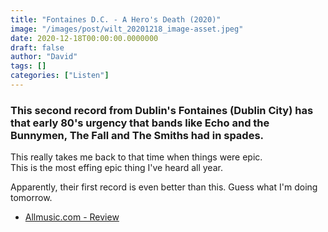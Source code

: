 ```yaml
---
title: "Fontaines D.C. - A Hero's Death (2020)"
image: "/images/post/wilt_20201218_image-asset.jpeg"
date: 2020-12-18T00:00:00.0000000
draft: false
author: "David"
tags: []
categories: ["Listen"]
---
```

### This second record from Dublin's Fontaines (Dublin City) has that early 80's urgency that bands like Echo and the Bunnymen, The Fall and The Smiths had in spades. 

 This really takes me back to that time when things were epic.   
This is the most effing epic thing I've heard all year.

 Apparently, their first record is even better than this. Guess what I'm doing tomorrow.

-  [Allmusic.com - Review](https://www.allmusic.com/album/a-heros-death-mw0003382942)